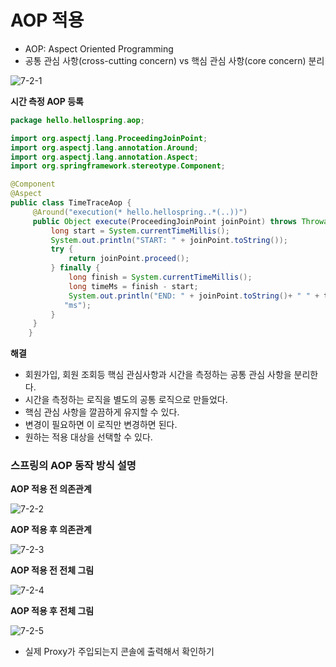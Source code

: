 # AOP 적용

- AOP: Aspect Oriented Programming
- 공통 관심 사항(cross-cutting concern) vs 핵심 관심 사항(core concern) 분리

![7-2-1](https://user-images.githubusercontent.com/78712704/208230010-e6270232-4b78-4904-965b-c37e394387ea.png)

**시간 측정 AOP 등록**

```java
package hello.hellospring.aop;

import org.aspectj.lang.ProceedingJoinPoint;
import org.aspectj.lang.annotation.Around;
import org.aspectj.lang.annotation.Aspect;
import org.springframework.stereotype.Component;

@Component
@Aspect
public class TimeTraceAop {
	 @Around("execution(* hello.hellospring..*(..))")
	 public Object execute(ProceedingJoinPoint joinPoint) throws Throwable {
		 long start = System.currentTimeMillis();
		 System.out.println("START: " + joinPoint.toString());
		 try {
			 return joinPoint.proceed();
		 } finally {
			 long finish = System.currentTimeMillis();
			 long timeMs = finish - start;
			 System.out.println("END: " + joinPoint.toString()+ " " + timeMs +
			"ms");
		 }
	 }
	}
```

**해결**

- 회원가입, 회원 조회등 핵심 관심사항과 시간을 측정하는 공통 관심 사항을 분리한다.
- 시간을 측정하는 로직을 별도의 공통 로직으로 만들었다.
- 핵심 관심 사항을 깔끔하게 유지할 수 있다.
- 변경이 필요하면 이 로직만 변경하면 된다.
- 원하는 적용 대상을 선택할 수 있다.

### **스프링의 AOP 동작 방식 설명**

**AOP 적용 전 의존관계**

![7-2-2](https://user-images.githubusercontent.com/78712704/208230007-5e5f20bb-5b2b-40cb-a838-d56c840c74c8.png)

**AOP 적용 후 의존관계**

![7-2-3](https://user-images.githubusercontent.com/78712704/208230013-65c2b7c7-4b9e-4c72-ae27-15bd04538c0f.png)

**AOP 적용 전 전체 그림**

![7-2-4](https://user-images.githubusercontent.com/78712704/208230016-3d2223d3-00f6-4ea8-bb97-3e1613784fd5.png)

**AOP 적용 후 전체 그림**

![7-2-5](https://user-images.githubusercontent.com/78712704/208230021-e31ff382-32d0-4791-bc6d-f09187a52ad5.png)

- 실제 Proxy가 주입되는지 콘솔에 출력해서 확인하기
